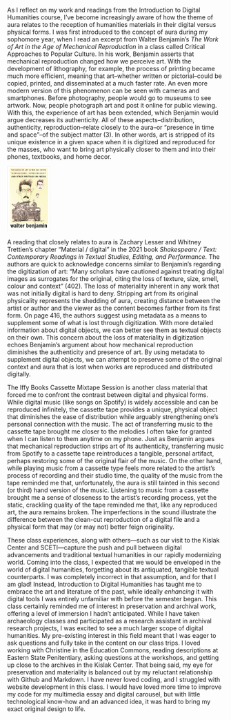   As I reflect on my work and readings from the Introduction to Digital Humanities course, I’ve become increasingly aware of how the theme of aura relates to the reception of humanities materials in their digital versus physical forms. I was first introduced to the concept of aura during my sophomore year, when I read an excerpt from Walter Benjamin’s *The Work of Art in the Age of Mechanical Reproduction* in a class called Critical Approaches to Popular Culture. In his work, Benjamin asserts that mechanical reproduction changed how we perceive art. With the development of lithography, for example, the process of printing became much more efficient, meaning that art–whether written or pictorial–could be copied, printed, and disseminated at a much faster rate. An even more modern version of this phenomenon can be seen with cameras and smartphones. Before photography, people would go to museums to see artwork. Now, people photograph art and post it online for public viewing. With this, the experience of art has been extended, which Benjamin would argue decreases its authenticity. All of these aspects–distribution, authenticity, reproduction–relate closely to the aura–or “presence in time and space”–of the subject matter (3). In other words, art is stripped of its unique existence in a given space when it is digitized and reproduced for the masses, who want to bring art physically closer to them and into their phones, textbooks, and home decor. 
  
<img src="walterbenjamin.jpeg" alt="The Work of Art in the Age of Mechanical Reproduction" width="100">

  
  A reading that closely relates to aura is Zachary Lesser and Whitney Trettien’s chapter “Material / digital” in the 2021 book *Shakespeare / Text: Contemporary Readings in Textual Studies, Editing, and Performance.* The authors are quick to acknowledge concerns similar to Benjamin’s regarding the digitization of art: “Many scholars have cautioned against treating digital images as surrogates for the original, citing the loss of texture, size, smell, colour and context” (402). The loss of materiality inherent in any work that was not initially digital is hard to deny. Stripping art from its original physicality represents the shedding of aura, creating distance between the artist or author and the viewer as the content becomes farther from its first form. On page 416, the authors suggest using metadata as a means to supplement some of what is lost through digitization. With more detailed information about digital objects, we can better see them as textual objects on their own. This concern about the loss of materiality in digitization echoes Benjamin’s argument about how mechanical reproduction diminishes the authenticity and presence of art. By using metadata to supplement digital objects, we can attempt to preserve some of the original context and aura that is lost when works are reproduced and distributed digitally.
  
  The Iffy Books Cassette Mixtape Session is another class material that forced me to confront the contrast between digital and physical forms. While digital music (like songs on Spotify) is widely accessible and can be reproduced infinitely, the cassette tape provides a unique, physical object that diminishes the ease of distribution while arguably strengthening one’s personal connection with the music. The act of transferring music to the cassette tape brought me closer to the melodies I often take for granted when I can listen to them anytime on my phone. Just as Benjamin argues that mechanical reproduction strips art of its authenticity, transferring music from Spotify to a cassette tape reintroduces a tangible, personal artifact, perhaps restoring some of the original flair of the music. On the other hand, while playing music from a cassette type feels more related to the artist’s process of recording and their studio time, the quality of the music from the tape reminded me that, unfortunately, the aura is still tainted in this second (or third) hand version of the music. Listening to music from a cassette brought me a sense of closeness to the artist’s recording process, yet the static, crackling quality of the tape reminded me that, like any reproduced art, the aura remains broken. The imperfections in the sound illustrate the difference between the clean-cut reproduction of a digital file and a physical form that may (or may not) better feign originality.
  
  These class experiences, along with others—such as our visit to the Kislak Center and SCETI—capture the push and pull between digital advancements and traditional textual humanities in our rapidly modernizing world. Coming into the class, I expected that we would be enveloped in the world of digital humanities, forgetting about its antiquated, tangible textual counterparts. I was completely incorrect in that assumption, and for that I am glad! Instead, Introduction to Digital Humanities has taught me to embrace the art and literature of the past, while ideally *enhancing* it with digital tools I was entirely unfamiliar with before the semester began. This class certainly reminded me of interest in preservation and archival work, offering a level of immersion I hadn’t anticipated. While I have taken archaeology classes and participated as a research assistant in archival research projects, I was excited to see a much larger scope of digital humanities. My pre-existing interest in this field meant that I was eager to ask questions and fully take in the content on our class trips. I loved working with Christine in the Education Commons, reading descriptions at Eastern State Penitentiary, asking questions at the workshops, and getting up close to the archives in the Kislak Center. That being said, my eye for preservation and materiality is balanced out by my reluctant relationship with Github and Markdown. I have never loved coding, and I struggled with website development in this class. I would have loved more time to improve my code for my multimedia essay and digital carousel, but with little technological know-how and an advanced idea, it was hard to bring my exact original design to life. 
